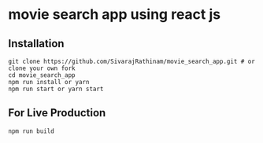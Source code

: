 # movie search app using react js

## Installation
  ```
  git clone https://github.com/SivarajRathinam/movie_search_app.git # or clone your own fork
  cd movie_search_app
  npm run install or yarn
  npm run start or yarn start
  ```
##  For Live Production
  ```
  npm run build
  ```